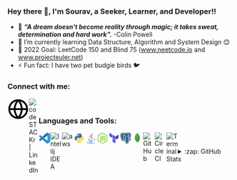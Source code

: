 ### Hey there 👋, I'm Sourav, a Seeker, Learner, and Developer!!

- 🔭 ***“A dream doesn't become reality through magic; it takes sweat, determination and hard work”.*** -Colin Powell
- 🌱 I’m currently learning Data Structure, Algorithm and System Design 😊
- 🥅 2022 Goal: LeetCode 150 and Blind 75 (www.neetcode.io and www.projecteuler.net)
- ⚡ Fun fact: I have two pet budgie birds :bird: 

### Connect with me:

[<img align="left" src="img/globe-light.svg">][website]
&nbsp;&nbsp;
[<img align="left" alt="codeSTACKr | LinkedIn" width="22px" src="https://cdn.jsdelivr.net/npm/simple-icons@v3/icons/linkedin.svg" />][linkedin]
<br />

### Languages and Tools:

[<img align="left" alt="Visual Studio Code" width="26px" src="https://github.com/devicons/devicon/blob/v2.15.1/icons/vscode/vscode-original.svg" />](#)
[<img align="left" alt="Intellij IDEA" width="26px" src="https://img.icons8.com/color/48/000000/intellij-idea.png" />](#)
[<img align="left" alt="aws" width="26px" src="https://cdn.jsdelivr.net/npm/simple-icons@3.13.0/icons/amazon.svg" />](#)
[<img align="left" alt="Python" width="26px" src="https://github.com/devicons/devicon/blob/v2.15.1/icons/python/python-original.svg" />](#)
[<img align="left" alt="java" width="26px" src="https://github.com/devicons/devicon/blob/v2.15.1/icons/java/java-original.svg" />](#)
[<img align="left" alt="Nodejs" width="26px" src="https://github.com/devicons/devicon/blob/v2.15.1/icons/nodejs/nodejs-original.svg" />](#)
[<img align="left" alt="Terraform" width="26px" src="https://github.com/devicons/devicon/blob/v2.15.1/icons/terraform/terraform-original.svg" />](#)
[<img align="left" alt="SQL" width="26px" src="https://github.com/devicons/devicon/blob/v2.15.1/icons/postgresql/postgresql-original.svg" />](#)
[<img align="left" alt="MongoDB" width="26px" src="https://github.com/devicons/devicon/blob/v2.15.1/icons/mongodb/mongodb-original.svg" />](#)
[<img align="left" alt="GitHub" width="26px" src="https://cdn.jsdelivr.net/npm/simple-icons@3.13.0/icons/github.svg" />](#)
[<img align="left" alt="CircleCI" width="26px" src="https://cdn.jsdelivr.net/npm/simple-icons@3.13.0/icons/circleci.svg" />](#)
[<img align="left" alt="Terminal" width="26px" src="https://cdn.jsdelivr.net/npm/simple-icons@3.13.0/icons/gnubash.svg" />](#)

<br />
<br />

<details>
  <summary>:zap: GitHub Stats</summary>

[![Sourav's github stats](https://github-readme-stats.vercel.app/api?username=souravskr&show_icons=true)](https://github.com/anuraghazra/github-readme-stats)

</details>

[website]: https://souravs.netlify.app/
[linkedin]: https://www.linkedin.com/in/souravsker/
